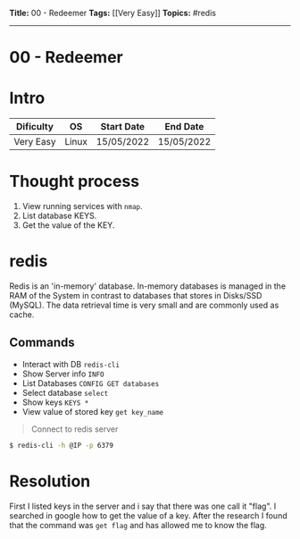 
**Title:** 00 - Redeemer
**Tags:** [[Very Easy]]
**Topics:** #redis 

---
# 00 - Redeemer
# Intro
| Dificulty | OS | Start Date | End Date |
|---|---|---|---|
| Very Easy | Linux | 15/05/2022 | 15/05/2022 | 


# Thought process
1. View running services with `nmap`.
2. List database KEYS.
3. Get the value of the KEY.


# redis
Redis is an 'in-memory' database. In-memory databases is managed in the RAM of the System in contrast to databases that stores in Disks/SSD (MySQL). 
The data retrieval time is very small and are commonly used as cache.

## Commands
- Interact with DB `redis-cli`
- Show Server info `INFO`
- List Databases `CONFIG GET databases`
- Select database `select`
- Show keys `KEYS *`
- View value of stored key `get key_name`

> Connect to redis server
```bash
$ redis-cli -h @IP -p 6379
```


# Resolution
First I listed keys in the server and i say that there was one call it "flag".
I searched in google how to get the value of a key. After the research I found that the command was `get flag` and has allowed me to know the flag.
